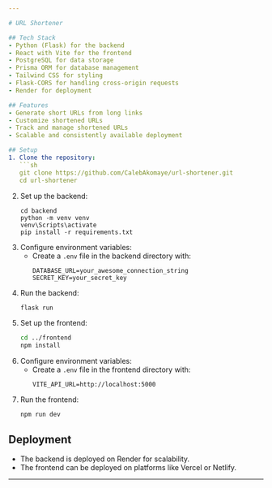 ```yaml
---

# URL Shortener  

## Tech Stack  
- Python (Flask) for the backend  
- React with Vite for the frontend  
- PostgreSQL for data storage  
- Prisma ORM for database management  
- Tailwind CSS for styling  
- Flask-CORS for handling cross-origin requests  
- Render for deployment  

## Features  
- Generate short URLs from long links  
- Customize shortened URLs  
- Track and manage shortened URLs  
- Scalable and consistently available deployment  

## Setup  
1. Clone the repository:  
   ```sh
   git clone https://github.com/CalebAkomaye/url-shortener.git
   cd url-shortener
   ```  
2. Set up the backend:  
   ```
   cd backend
   python -m venv venv
   venv\Scripts\activate
   pip install -r requirements.txt
   ```  
3. Configure environment variables:  
   - Create a `.env` file in the backend directory with:  
     ```
     DATABASE_URL=your_awesome_connection_string
     SECRET_KEY=your_secret_key
     ```  
4. Run the backend:  
   ```sh
   flask run
   ```  
5. Set up the frontend:  
   ```sh
   cd ../frontend
   npm install
   ```  
6. Configure environment variables:  
   - Create a `.env` file in the frontend directory with:  
     ```
     VITE_API_URL=http://localhost:5000
     ```  
7. Run the frontend:  
   ```
   npm run dev
   ```  

## Deployment  
- The backend is deployed on Render for scalability.  
- The frontend can be deployed on platforms like Vercel or Netlify.  

---
```

